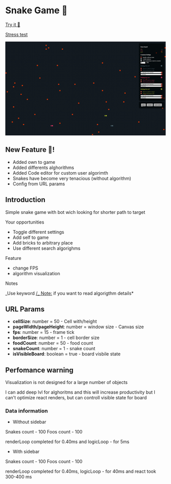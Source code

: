 # Snake Game 🤯

[Try it 👻](https://dmitryshelomanov.github.io/snake/)

[Stress test](https://dmitryshelomanov.github.io/snake/?cellSize=10&fps=60&isVisibleBoard=false&snakeCount=40)

![preview](preview.gif)

## New Feature 🥳!

- Added own to game
- Added differents alghorithms
- Added Code editor for custom user algorimth
- Snakes have become very tenacious (without algorithm)
- Config from URL params

## Introduction

Simple snake game with bot wich looking for shorter path to target

Your opportunities

- Toggle different settings
- Add self to game
- Add bricks to arbitrary place
- Use different search algorighms

Feature

- change FPS
- algorithm visualization

Notes

_Use keyword [/_ Note:](https://github.com/dmitryshelomanov/snake/search?q=%2F*+Note%3A&unscoped_q=%2F*+Note%3A) if you want to read algorigthm details\*

## URL Params

- <b>cellSize</b>: number = 50 - Cell with/height
- <b>pageWidth/pageHeight</b>: number = window size - Canvas size
- <b>fps</b>: number = 15 - frame tick
- <b>borderSize</b>: number = 1 - cell border size
- <b>foodCount</b>: number = 50 - food count
- <b>snakeCount</b>: number = 1 - snake count
- <b>isVisibleBoard</b>: boolean = true - board visbile state

## Perfomance warning

Visualization is not designed for a large number of objects

I can add deep lvl for alghoritms and this will increase productivity but I can't optimize react renders, but can controll visible state for board

### Data information

- Without sidebar

Snakes count - 100
Foos count - 100

renderLoop completed for 0.40ms and logicLoop - for 5ms

- With sidebar

Snakes count - 100
Foos count - 100

renderLoop completed for 0.40ms, logicLoop - for 40ms and react took 300-400 ms
